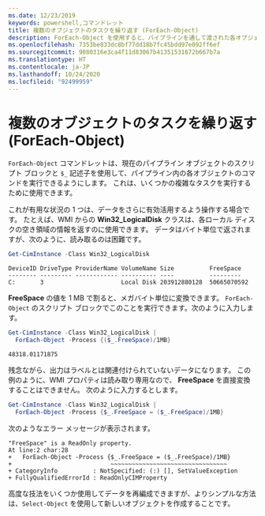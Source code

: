 ```yaml
---
ms.date: 12/23/2019
keywords: powershell,コマンドレット
title: 複数のオブジェクトのタスクを繰り返す (ForEach-Object)
description: ForEach-Object を使用すると、パイプラインを通して渡された各オブジェクトに対して、コマンドのセットを繰り返すことができます。
ms.openlocfilehash: 7353be833dc8bf77dd18b7fc45bdd97e092ff6ef
ms.sourcegitcommit: 9080316e3ca4f11d83067b41351531672b667b7a
ms.translationtype: HT
ms.contentlocale: ja-JP
ms.lasthandoff: 10/24/2020
ms.locfileid: "92499959"
---
```

# <a name="repeating-a-task-for-multiple-objects-foreach-object"></a>複数のオブジェクトのタスクを繰り返す (ForEach-Object)

`ForEach-Object` コマンドレットは、現在のパイプライン オブジェクトのスクリプト ブロックと `$_` 記述子を使用して、パイプライン内の各オブジェクトのコマンドを実行できるようにします。 これは、いくつかの複雑なタスクを実行するために使用できます。

これが有用な状況の 1 つは、データをさらに有効活用するよう操作する場合です。 たとえば、WMI からの **Win32_LogicalDisk** クラスは、各ローカル ディスクの空き領域の情報を返すのに使用できます。 データはバイト単位で返されますが、次のように、読み取るのは困難です。

```powershell
Get-CimInstance -Class Win32_LogicalDisk
```

```Output
DeviceID DriveType ProviderName VolumeName Size          FreeSpace
-------- --------- ------------ ---------- ----          ---------
C:       3                      Local Disk 203912880128  50665070592
```

**FreeSpace** の値を 1 MB で割ると、メガバイト単位に変換できます。 `ForEach-Object` のスクリプト ブロックでこのことを実行できます。次のように入力します。

```powershell
Get-CimInstance -Class Win32_LogicalDisk |
  ForEach-Object -Process {($_.FreeSpace)/1MB}
```

```Output
48318.01171875
```

残念ながら、出力はラベルとは関連付けられていないデータになります。 この例のように、WMI プロパティは読み取り専用なので、 **FreeSpace** を直接変換することはできません。 次のように入力するとします。

```powershell
Get-CimInstance -Class Win32_LogicalDisk |
  ForEach-Object -Process {$_.FreeSpace = ($_.FreeSpace)/1MB}
```

次のようなエラー メッセージが表示されます。

```Output
"FreeSpace" is a ReadOnly property.
At line:2 char:28
+   ForEach-Object -Process {$_.FreeSpace = ($_.FreeSpace)/1MB}
+                            ~~~~~~~~~~~~~~~~~~~~~~~~~~~~~~~~~
+ CategoryInfo          : NotSpecified: (:) [], SetValueException
+ FullyQualifiedErrorId : ReadOnlyCIMProperty
```

高度な技法をいくつか使用してデータを再編成できますが、よりシンプルな方法は、`Select-Object` を使用して新しいオブジェクトを作成することです。
